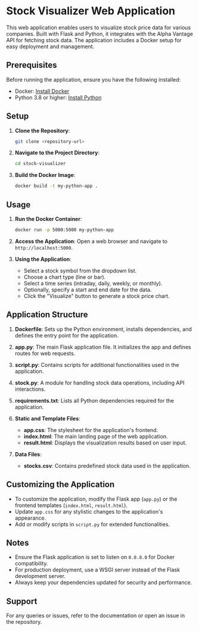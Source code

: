 # Stock Visualizer Web Application

This web application enables users to visualize stock price data for various companies. Built with Flask and Python, it integrates with the Alpha Vantage API for fetching stock data. The application includes a Docker setup for easy deployment and management.

## Prerequisites

Before running the application, ensure you have the following installed:

- Docker: [Install Docker](https://www.docker.com/get-started)
- Python 3.8 or higher: [Install Python](https://www.python.org/downloads/)

## Setup

1. **Clone the Repository**:

   ```bash
   git clone <repository-url>
   ```

2. **Navigate to the Project Directory**:

   ```bash
   cd stock-visualizer
   ```

3. **Build the Docker Image**:
   ```bash
   docker build -t my-python-app .
   ```

## Usage

1. **Run the Docker Container**:

   ```bash
   docker run -p 5000:5000 my-python-app
   ```

2. **Access the Application**:
   Open a web browser and navigate to `http://localhost:5000`.

3. **Using the Application**:
   - Select a stock symbol from the dropdown list.
   - Choose a chart type (line or bar).
   - Select a time series (intraday, daily, weekly, or monthly).
   - Optionally, specify a start and end date for the data.
   - Click the "Visualize" button to generate a stock price chart.

## Application Structure

1. **Dockerfile**: Sets up the Python environment, installs dependencies, and defines the entry point for the application.

2. **app.py**: The main Flask application file. It initializes the app and defines routes for web requests.

3. **script.py**: Contains scripts for additional functionalities used in the application.

4. **stock.py**: A module for handling stock data operations, including API interactions.

5. **requirements.txt**: Lists all Python dependencies required for the application.

6. **Static and Template Files**:

   - **app.css**: The stylesheet for the application's frontend.
   - **index.html**: The main landing page of the web application.
   - **result.html**: Displays the visualization results based on user input.

7. **Data Files**:
   - **stocks.csv**: Contains predefined stock data used in the application.

## Customizing the Application

- To customize the application, modify the Flask app (`app.py`) or the frontend templates (`index.html`, `result.html`).
- Update `app.css` for any stylistic changes to the application's appearance.
- Add or modify scripts in `script.py` for extended functionalities.

## Notes

- Ensure the Flask application is set to listen on `0.0.0.0` for Docker compatibility.
- For production deployment, use a WSGI server instead of the Flask development server.
- Always keep your dependencies updated for security and performance.

## Support

For any queries or issues, refer to the documentation or open an issue in the repository.

